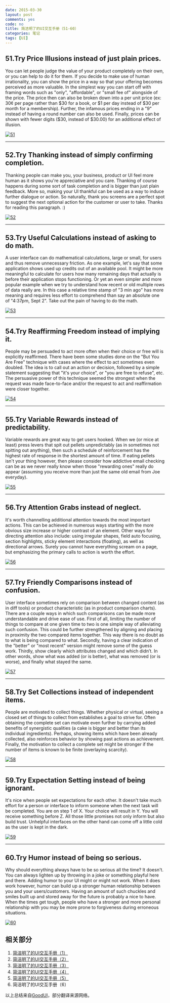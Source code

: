 ```yaml
---
date: 2015-03-30
layout: post
comments: yes
code: no
title: 简洁明了的UI交互手册（51-60）
categories: 笔记
tags: [UI]
---
```


## 51.Try **Price Illusions** instead of just plain prices.
You can let people judge the value of your product completely on their own, or you can help to do it for them. If you decide to make use of human irrationality, you can show the price in a way so that your offering becomes perceived as more valuable. In the simplest way you can start off with framing words such as "only", "affordable", or "small fee of" alongside of the price. The price then can also be broken down into a per unit price (ex: 30¢ per page rather than $30 for a book, or $1 per day instead of $30 per month for a membership). Further, the infamous prices ending in a "9" instead of having a round number can also be used. Finally, prices can be shown with fewer digits ($30, instead of $30.00) for an additional effect of illusion.

[![51](/uploads/2015/03/idea051.png)](/uploads/2015/03/idea051.png)

-----

## 52.Try Thanking instead of simply confirming completion.
Thanking people can make you, your business, product or UI feel more human as it shows you're appreciative and you care. Thanking of course happens during some sort of task completion and is bigger than just plain feedback. More so, making your UI thankful can be used as a way to induce further dialogue or action. So naturally, thank you screens are a perfect spot to suggest the next optional action for the customer or user to take. Thanks for reading this paragraph. :)

[![52](/uploads/2015/03/idea052.png)](/uploads/2015/03/idea052.png)

-----

## 53.Try Useful Calculations instead of asking to do math.
A user interface can do mathematical calculations, large or small, for users and thus remove unnecessary friction. As one example, let's say that some application shows used up credits out of an available pool. It might be more meaningful to calculate for users how many remaining days that actually is before their application stops functioning. Or yet an even simpler and more popular example when we try to understand how recent or old multiple rows of data really are. In this case a relative time stamp of "3 min ago" has more meaning and requires less effort to comprehend than say an absolute one of "4:37pm, Sept 2". Take out the pain of having to do the math.

[![53](/uploads/2015/03/idea053.png)](/uploads/2015/03/idea053.png)

-----

## 54.Try Reaffirming Freedom instead of implying it.
People may be persuaded to act more often when their choice or free will is explicitly reaffirmed. There have been some studies done on the "But You Are Free" technique with cases where the effect to act sometimes even doubled. The idea is to call out an action or decision, followed by a simple statement suggesting that "it's your choice", or "you are free to refuse", etc. The persuasive power of this technique seemed the strongest when the request was made face-to-face and/or the request to act and reaffirmation were closer together.

[![54](/uploads/2015/03/idea054.png)](/uploads/2015/03/idea054.png)

-----

## 55.Try Variable Rewards instead of predictability.
Variable rewards are great way to get users hooked. When we (or mice at least) press levers that spit out pellets unpredictably (as in sometimes not spitting out anything), then such a schedule of reinforcement has the highest rate of response in the shortest amount of time. If eating pellets isn't your thing however, then please consider how addictive email checking can be as we never really know when those "rewarding ones" really do appear (assuming you receive more than just the same old email from Joe everyday).

[![55](/uploads/2015/03/idea055.png)](/uploads/2015/03/idea055.png)

-----

## 56.Try Attention Grabs instead of neglect.
It's worth channelling additional attention towards the most important actions. This can be achieved in numerous ways starting with the more obvious size increase or higher contrast of an element. Other ways for directing attention also include: using irregular shapes, field auto focusing, section highlights, sticky element interactions (floating), as well as directional arrows. Surely you cannot have everything scream on a page, but emphasizing the primary calls to action is worth the effort.

[![56](/uploads/2015/03/idea056.png)](/uploads/2015/03/idea056.png)

-----

## 57.Try Friendly Comparisons instead of confusion.
User interface sometimes rely on comparison between changed content (as in diff tools) or product characteristic (as in product comparison charts). There are a couple ways in which such comparisons can be made more understandable and drive ease of use. First of all, limiting the number of things to compare at one given time to two is one simple way of alleviating such confusion. This could be further strengthened by aligning and placing in proximity the two compared items together. This way there is no doubt as to what is being compared to what. Secondly, having a clear indication of the "better" or "most recent" version might remove some of the guess work. Thirdly, show clearly which attributes changed and which didn’t. In other words, show what was added (or is better), what was removed (or is worse), and finally what stayed the same.

[![57](/uploads/2015/03/idea057.png)](/uploads/2015/03/idea057.png)

-----

## 58.Try Set Collections instead of independent items.
People are motivated to collect things. Whether physical or virtual, seeing a closed set of things to collect from establishes a goal to strive for. Often obtaining the complete set can motivate even further by carrying added benefits of synergistic qualities (a cake is bigger and better than its individual ingredients). Perhaps, showing items which have been already collected, also reinforces behavior by showing past actions as achievement. Finally, the motivation to collect a complete set might be stronger if the number of items is known to be finite (overlaying scarcity).

[![58](/uploads/2015/03/idea058.png)](/uploads/2015/03/idea058.png)

-----

## 59.Try Expectation Setting instead of being ignorant.
It's nice when people set expectations for each other. It doesn't take much effort for a person or interface to inform someone when the next task will be completed. You are on step 1 of X. Your choice will result in Y. You will receive something before Z. All those little promises not only inform but also build trust. Unhelpful interfaces on the other hand can come off a little cold as the user is kept in the dark.

[![59](/uploads/2015/03/idea059.png)](/uploads/2015/03/idea059.png)

-----

## 60.Try Humor instead of being so serious.
Why should everything always have to be so serious all the time? It doesn't. You can always lighten up by throwing in a joke or something playful here and there. Adding humor to your UI might or might not work. When it does work however, humor can build up a stronger human relationship between you and your users/customers. Having an amount of such chuckles and smiles built up and stored away for the future is probably a nice to have. When the times get tough, people who have a stronger and more personal relationship with you may be more prone to forgiveness during erroneous situations.

[![60](/uploads/2015/03/idea060.png)](/uploads/2015/03/idea060.png)

## 相关部分

1. [简洁明了的UI交互手册（1）](/2014-08-05/good-ui-01.html)
2. [简洁明了的UI交互手册（2）](/2014-08-08/good-ui-02.html)
3. [简洁明了的UI交互手册（3）](/2014-08-09/good-ui-03.html)
4. [简洁明了的UI交互手册（4）](/2014-08-09/good-ui-04.html)
5. [简洁明了的UI交互手册（5）](/2014-08-013/good-ui-05.html)
6. 简洁明了的UI交互手册（6）

以上总结来自[GoodUI](http://www.goodui.org/index_v6.html)，部分翻译来源网络。
